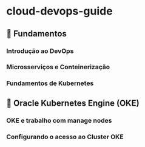 # cloud-devops-guide

## 🔹 Fundamentos
### Introdução ao DevOps
### Microsserviços e Conteinerização
### Fundamentos de Kubernetes

## 🔹 Oracle Kubernetes Engine (OKE)
### OKE e trabalho com manage nodes
### Configurando o acesso ao Cluster OKE
